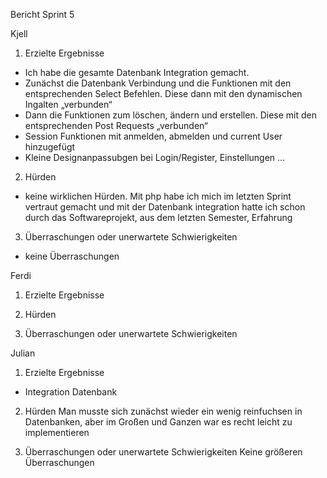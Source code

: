 Bericht Sprint 5

Kjell

1. Erzielte Ergebnisse
- Ich habe die gesamte Datenbank Integration gemacht. 
- Zunächst die Datenbank Verbindung und die Funktionen mit den entsprechenden Select Befehlen. Diese dann mit den dynamischen Ingalten „verbunden“
- Dann die Funktionen zum löschen, ändern und erstellen. Diese mit den entsprechenden Post Requests „verbunden“
- Session Funktionen mit anmelden, abmelden und current User hinzugefügt 
- Kleine Designanpassubgen bei Login/Register, Einstellungen …

2. Hürden
- keine wirklichen Hürden. Mit php habe ich mich im letzten Sprint vertraut gemacht und mit der Datenbank integration hatte ich schon durch das Softwareprojekt, aus dem letzten Semester, Erfahrung


3. Überraschungen oder unerwartete Schwierigkeiten
- keine Überraschungen


Ferdi

1. Erzielte Ergebnisse



2. Hürden




3. Überraschungen oder unerwartete Schwierigkeiten

Julian

1. Erzielte Ergebnisse

- Integration Datenbank

2. Hürden
Man musste sich zunächst wieder ein wenig reinfuchsen in Datenbanken, aber im Großen und Ganzen war es recht leicht zu implementieren

3. Überraschungen oder unerwartete Schwierigkeiten
Keine größeren Überraschungen